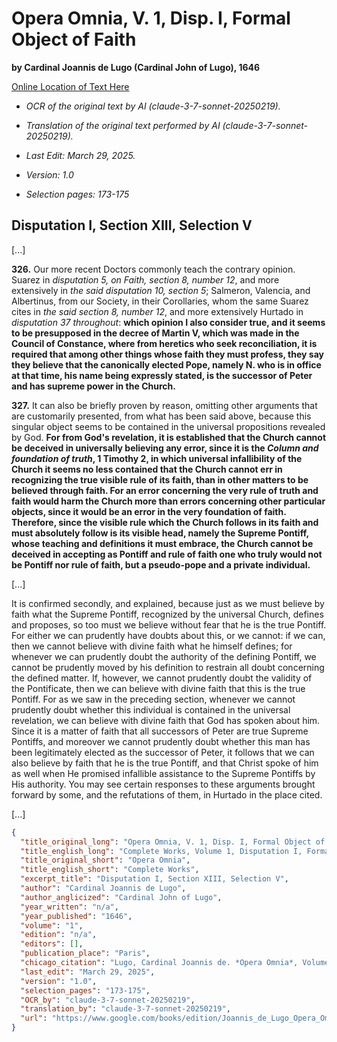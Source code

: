 # Opera Omnia, V. 1, Disp. I, Formal Object of Faith 
  
**by Cardinal Joannis de Lugo (Cardinal John of Lugo), 1646**  

[Online Location of Text Here](https://www.google.com/books/edition/Joannis_de_Lugo_Opera_Omnia_Theologica_q/nEy91kYT78gC?hl=en&gbpv=1&bsq=Martini)  
- *OCR of the original text by AI (claude-3-7-sonnet-20250219).*  
  
- *Translation of the original text performed by AI (claude-3-7-sonnet-20250219).*  
  
- *Last Edit: March 29, 2025.*  
  
- *Version: 1.0*  
  
- *Selection pages: 173-175*  
  
## Disputation I, Section XIII, Selection V

[...]

**326.** Our more recent Doctors commonly teach the contrary opinion. Suarez in *disputation 5, on Faith, section 8, number 12*, and more extensively in *the said disputation 10, section 5*; Salmeron, Valencia, and Albertinus, from our Society, in their Corollaries, whom the same Suarez cites in *the said section 8, number 12*, and more extensively Hurtado in *disputation 37 throughout*: **which opinion I also consider true, and it seems to be presupposed in the decree of Martin V, which was made in the Council of Constance, where from heretics who seek reconciliation, it is required that among other things whose faith they must profess, they say they believe that the canonically elected Pope, namely N. who is in office at that time, his name being expressly stated, is the successor of Peter and has supreme power in the Church.**

**327.** It can also be briefly proven by reason, omitting other arguments that are customarily presented, from what has been said above, because this singular object seems to be contained in the universal propositions revealed by God. **For from God's revelation, it is established that the Church cannot be deceived in universally believing any error, since it is the *Column and foundation of truth*, 1 Timothy 2, in which universal infallibility of the Church it seems no less contained that the Church cannot err in recognizing the true visible rule of its faith, than in other matters to be believed through faith. For an error concerning the very rule of truth and faith would harm the Church more than errors concerning other particular objects, since it would be an error in the very foundation of faith. Therefore, since the visible rule which the Church follows in its faith and must absolutely follow is its visible head, namely the Supreme Pontiff, whose teaching and definitions it must embrace, the Church cannot be deceived in accepting as Pontiff and rule of faith one who truly would not be Pontiff nor rule of faith, but a pseudo-pope and a private individual.**

[...]

It is confirmed secondly, and explained, because just as we must believe by faith what the Supreme Pontiff, recognized by the universal Church, defines and proposes, so too must we believe without fear that he is the true Pontiff. For either we can prudently have doubts about this, or we cannot: if we can, then we cannot believe with divine faith what he himself defines; for whenever we can prudently doubt the authority of the defining Pontiff, we cannot be prudently moved by his definition to restrain all doubt concerning the defined matter. If, however, we cannot prudently doubt the validity of the Pontificate, then we can believe with divine faith that this is the true Pontiff. For as we saw in the preceding section, whenever we cannot prudently doubt whether this individual is contained in the universal revelation, we can believe with divine faith that God has spoken about him. Since it is a matter of faith that all successors of Peter are true Supreme Pontiffs, and moreover we cannot prudently doubt whether this man has been legitimately elected as the successor of Peter, it follows that we can also believe by faith that he is the true Pontiff, and that Christ spoke of him as well when He promised infallible assistance to the Supreme Pontiffs by His authority. You may see certain responses to these arguments brought forward by some, and the refutations of them, in Hurtado in the place cited.

[...]

```json
{
  "title_original_long": "Opera Omnia, V. 1, Disp. I, Formal Object of Faith",
  "title_english_long": "Complete Works, Volume 1, Disputation I, Formal Object of Faith",
  "title_original_short": "Opera Omnia",
  "title_english_short": "Complete Works",
  "excerpt_title": "Disputation I, Section XIII, Selection V",
  "author": "Cardinal Joannis de Lugo",
  "author_anglicized": "Cardinal John of Lugo",
  "year_written": "n/a",
  "year_published": "1646",
  "volume": "1",
  "edition": "n/a",
  "editors": [],
  "publication_place": "Paris",
  "chicago_citation": "Lugo, Cardinal Joannis de. *Opera Omnia*, Volume 1, Disputation I, Formal Object of Faith, Section XIII, V, n. 326-327. Paris, 1646.",
  "last_edit": "March 29, 2025",
  "version": "1.0",
  "selection_pages": "173-175",
  "OCR_by": "claude-3-7-sonnet-20250219",
  "translation_by": "claude-3-7-sonnet-20250219",
  "url": "https://www.google.com/books/edition/Joannis_de_Lugo_Opera_Omnia_Theologica_q/nEy91kYT78gC?hl=en&gbpv=1&bsq=Martini"
}
```

